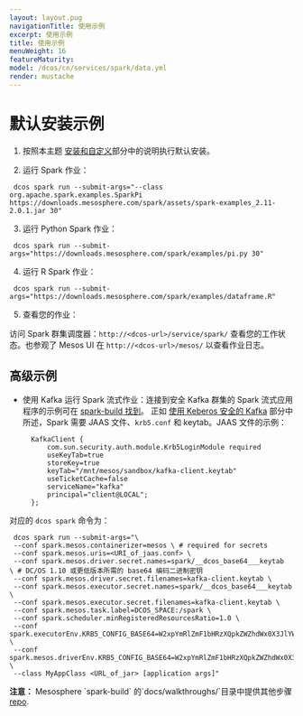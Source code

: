 ```yaml
---
layout: layout.pug
navigationTitle: 使用示例
excerpt: 使用示例
title: 使用示例
menuWeight: 16
featureMaturity:
model: /dcos/cn/services/spark/data.yml
render: mustache
---
```

# 默认安装示例

1. 按照本主题 [安装和自定义](/dcos/cn/services/spark/2.3.1-2.2.1-2/install/)部分中的说明执行默认安装。

2. 运行 Spark 作业：
```
 dcos spark run --submit-args="--class org.apache.spark.examples.SparkPi https://downloads.mesosphere.com/spark/assets/spark-examples_2.11-2.0.1.jar 30" 
```
3. 运行 Python Spark 作业：
```
 dcos spark run --submit-args="https://downloads.mesosphere.com/spark/examples/pi.py 30" 
```
4. 运行 R Spark 作业：
```
 dcos spark run --submit-args="https://downloads.mesosphere.com/spark/examples/dataframe.R" 
```
5. 查看您的作业：

访问 Spark 群集调度器：`http://<dcos-url>/service/spark/` 查看您的工作状态。也参观了 Mesos UI 在 `http://<dcos-url>/mesos/` 以查看作业日志。

## 高级示例

* 使用 Kafka 运行 Spark 流式作业：连接到安全 Kafka 群集的 Spark 流式应用程序的示例可在 [spark-build 找到](https://github.com/mesosphere/spark-build/blob/beta-2.1.1-2.2.0-2/tests/jobs/scala/src/main/scala/KafkaJobs.scala)。
正如 [使用 Keberos 安全的 Kafka](/dcos/cn/services/spark/2.3.1-2.2.1-2/kerberos/#using-kerberos-secured-kafka) 部分中所述，Spark 需要 JAAS 文件、`krb5.conf` 和 keytab。JAAS 文件的示例：

        KafkaClient {
            com.sun.security.auth.module.Krb5LoginModule required
            useKeyTab=true
            storeKey=true
            keyTab="/mnt/mesos/sandbox/kafka-client.keytab"
            useTicketCache=false
            serviceName="kafka"
            principal="client@LOCAL";
        };


 对应的 `dcos spark` 命令为：
```
 dcos spark run --submit-args="\
 --conf spark.mesos.containerizer=mesos \ # required for secrets
 --conf spark.mesos.uris=<URI_of_jaas.conf> \
 --conf spark.mesos.driver.secret.names=spark/__dcos_base64___keytab  \ # DC/OS 1.10 或更低版本所需的 base64 编码二进制密钥
 --conf spark.mesos.driver.secret.filenames=kafka-client.keytab \
 --conf spark.mesos.executor.secret.names=spark/__dcos_base64___keytab \
 --conf spark.mesos.executor.secret.filenames=kafka-client.keytab \
 --conf spark.mesos.task.label=DCOS_SPACE:/spark \ 
 --conf spark.scheduler.minRegisteredResourcesRatio=1.0 \
 --conf spark.executorEnv.KRB5_CONFIG_BASE64=W2xpYmRlZmF1bHRzXQpkZWZhdWx0X3JlYWxtID0gTE9DQUwKCltyZWFsbXNdCiAgTE9DQUwgPSB7CiAgICBrZGMgPSBrZGMubWFyYXRob24uYXV0b2lwLmRjb3MudGhpc2Rjb3MuZGlyZWN0b3J5OjI1MDAKICB9Cg== \
 --conf spark.mesos.driverEnv.KRB5_CONFIG_BASE64=W2xpYmRlZmF1bHRzXQpkZWZhdWx0X3JlYWxtID0gTE9DQUwKCltyZWFsbXNdCiAgTE9DQUwgPSB7CiAgICBrZGMgPSBrZGMubWFyYXRob24uYXV0b2lwLmRjb3MudGhpc2Rjb3MuZGlyZWN0b3J5OjI1MDAKICB9Cg== \
 --class MyAppClass <URL_of_jar> [application args]" 
```


<p class="message--note"><strong>注意：</strong> Mesosphere `spark-build` 的`docs/walkthroughs/`目录中提供其他步骤 <a href="https://github.com/mesosphere/spark-build/docs/walkthroughs/">repo</a>.</p>
